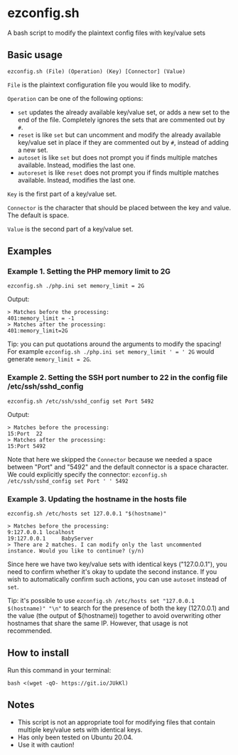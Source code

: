 # ezconfig.sh
A bash script to modify the plaintext config files with key/value sets

## Basic usage
```ezconfig.sh (File) (Operation) (Key) [Connector] (Value)```

`File` is the plaintext configuration file you would like to modify.

`Operation` can be one of the following options:

  - `set` updates the already available key/value set, or adds a new set to the end of the file. Completely ignores the sets that are commented out by `#`.
  - `reset` is like `set` but can uncomment and modify the already available key/value set in place if they are commented out by `#`, instead of adding a new set.
  - `autoset` is like `set` but does not prompt you if finds multiple matches available. Instead, modifies the last one.
  - `autoreset` is like `reset` does not prompt you if finds multiple matches available. Instead, modifies the last one.

`Key` is the first part of a key/value set.

`Connector` is the character that should be placed between the key and value. The default is space.

`Value` is the second part of a key/value set.


## Examples
### Example 1. Setting the PHP memory limit to 2G
```ezconfig.sh ./php.ini set memory_limit = 2G```

Output:
```
> Matches before the processing:
401:memory_limit = -1
> Matches after the processing:
401:memory_limit=2G
```
Tip: you can put quotations around the arguments to modify the spacing! For example `ezconfig.sh ./php.ini set memory_limit ' = ' 2G` would generate `memory_limit = 2G`.

### Example 2. Setting the SSH port number to 22 in the config file /etc/ssh/sshd_config
```ezconfig.sh /etc/ssh/sshd_config set Port 5492```

Output:
```
> Matches before the processing:
15:Port  22
> Matches after the processing:
15:Port 5492
```
Note that here we skipped the `Connector` because we needed a space between "Port" and "5492" and the default connector is a space character. We could explicitly specify the connector:  ```ezconfig.sh /etc/ssh/sshd_config set Port ' ' 5492```

### Example 3. Updating the hostname in the hosts file
```ezconfig.sh /etc/hosts set 127.0.0.1 "$(hostname)"```

```
> Matches before the processing:
9:127.0.0.1 localhost
19:127.0.0.1     BabyServer
> There are 2 matches. I can modify only the last uncommented instance. Would you like to continue? (y/n)
```
Since here we have two key/value sets with identical keys ("127.0.0.1"), you need to confirm whether it's okay to update the second instance. If you wish to automatically confirm such actions, you can use `autoset` instead of `set`.

Tip: it's possible to use `ezconfig.sh /etc/hosts set "127.0.0.1 $(hostname)" "\n"` to search for the presence of both the key (127.0.0.1) and the value (the output of $(hostname)) together to avoid overwriting other hostnames that share the same IP. However, that usage is not recommended. 


## How to install
Run this command in your terminal:

```bash <(wget -qO- https://git.io/JUkKl)```


## Notes
- This script is not an appropriate tool for modifying files that contain multiple key/value sets with identical keys.
- Has only been tested on Ubuntu 20.04.
- Use it with caution!

